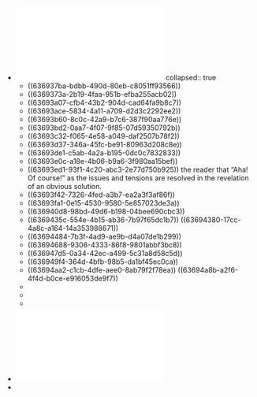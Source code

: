- ![A Handbook of Agile Software Craftsmanship By Robert C Martin.pdf ( PDFDrive ).pdf](../assets/A_Handbook_of_Agile_Software_Craftsmanship_By_Robert_C_Martin.pdf_(_PDFDrive_)_1667838275744_0.pdf)
  collapsed:: true
	- ((636937ba-bdbb-490d-80eb-c8051ff93566))
	- ((6369373a-2b19-4faa-951b-efba255acb02))
	- ((63693a07-cfb4-43b2-904d-cad64fa9b8c7))
	- ((63693ace-5834-4a11-a709-d2d3c2292ee2))
	- ((63693b60-8c0c-42a9-b7c6-387f90aa776e))
	- ((63693bd2-0aa7-4f07-9f85-07d59350792b))
	- ((63693c32-f065-4e58-a049-daf2507b78f2))
	- ((63693d37-346a-45fc-be91-80963d208c8e))
	- ((63693de1-c5ab-4a2a-b195-0dc0c7832833))
	- ((63693e0c-a18e-4b06-b9a6-3f980aa15bef))
	- ((63693ed1-93f1-4c20-abc3-2e77d750b925)) the reader that “Aha! Of course!” as the issues and tensions are resolved in the revelation of an obvious solution.
	- ((63693f42-7326-4fed-a3b7-ea2a3f3af86f))
	- ((63693fa1-0e15-4530-9580-5e857023de3a))
	- ((636940d8-98bd-49d6-b198-04bee690cbc3))
	- ((6369435c-554e-4b15-ab36-7b97f65dc1b7)) ((63694380-17cc-4a8c-a164-14a353988671))
	- ((63694484-7b3f-4ad9-ae9b-d4a07de1b299))
	- ((63694688-9306-4333-86f8-9801abbf3bc8))
	- ((636947d5-0a34-42ec-a499-5c31a8d58c5d))
	- ((636949f4-364d-4bfb-98b5-da1bf45ec0ca))
	- ((63694aa2-c1cb-4dfe-aee0-8ab79f2f78ea)) ((63694a8b-a2f6-4f4d-b0ce-e916053de9f7))
	-
	-
	-
- ![ApplyingDDDwithCQRSES_Sample.pdf](../assets/ApplyingDDDwithCQRSES_Sample_1667845476026_0.pdf)
-